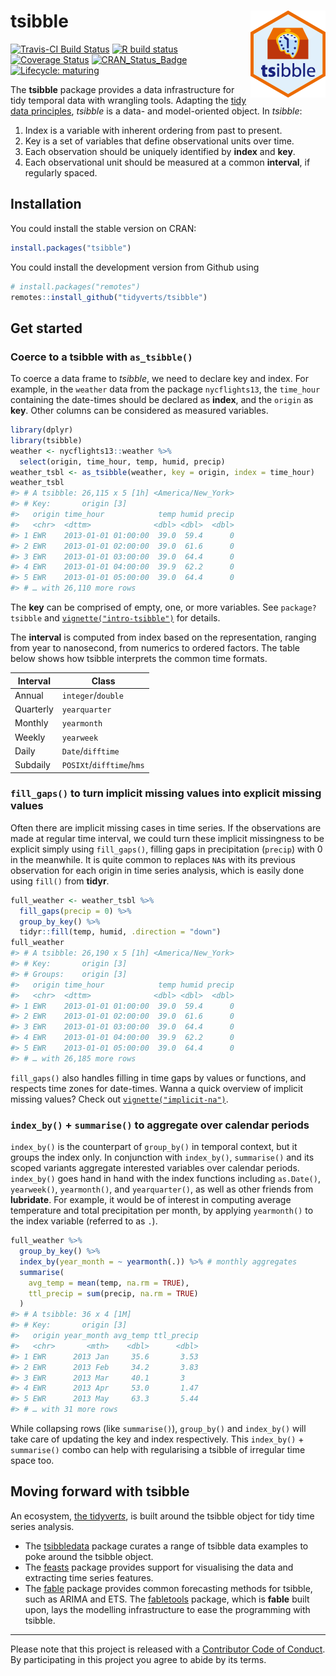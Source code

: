 
<!-- README.md is generated from README.Rmd. Please edit that file -->

# tsibble <img src="man/figures/logo.png" align="right" />

[![Travis-CI Build
Status](https://travis-ci.org/tidyverts/tsibble.svg?branch=master)](https://travis-ci.org/tidyverts/tsibble)
[![R build
status](https://github.com/tidyverts/tsibble/workflows/R-CMD-check/badge.svg)](https://github.com/tidyverts/tsibble)
[![Coverage
Status](https://codecov.io/gh/tidyverts/tsibble/branch/master/graph/badge.svg)](https://codecov.io/github/tidyverts/tsibble?branch=master)
[![CRAN\_Status\_Badge](http://www.r-pkg.org/badges/version/tsibble)](https://cran.r-project.org/package=tsibble)
[![Lifecycle:
maturing](https://img.shields.io/badge/lifecycle-maturing-blue.svg)](https://www.tidyverse.org/lifecycle/#maturing)

The **tsibble** package provides a data infrastructure for tidy temporal
data with wrangling tools. Adapting the [tidy data
principles](https://tidyr.tidyverse.org/articles/tidy-data.html),
*tsibble* is a data- and model-oriented object. In *tsibble*:

1.  Index is a variable with inherent ordering from past to present.
2.  Key is a set of variables that define observational units over time.
3.  Each observation should be uniquely identified by **index** and
    **key**.
4.  Each observational unit should be measured at a common **interval**,
    if regularly spaced.

## Installation

You could install the stable version on CRAN:

``` r
install.packages("tsibble")
```

You could install the development version from Github using

``` r
# install.packages("remotes")
remotes::install_github("tidyverts/tsibble")
```

## Get started

### Coerce to a tsibble with `as_tsibble()`

To coerce a data frame to *tsibble*, we need to declare key and index.
For example, in the `weather` data from the package `nycflights13`, the
`time_hour` containing the date-times should be declared as **index**,
and the `origin` as **key**. Other columns can be considered as measured
variables.

``` r
library(dplyr)
library(tsibble)
weather <- nycflights13::weather %>% 
  select(origin, time_hour, temp, humid, precip)
weather_tsbl <- as_tsibble(weather, key = origin, index = time_hour)
weather_tsbl
#> # A tsibble: 26,115 x 5 [1h] <America/New_York>
#> # Key:       origin [3]
#>   origin time_hour            temp humid precip
#>   <chr>  <dttm>              <dbl> <dbl>  <dbl>
#> 1 EWR    2013-01-01 01:00:00  39.0  59.4      0
#> 2 EWR    2013-01-01 02:00:00  39.0  61.6      0
#> 3 EWR    2013-01-01 03:00:00  39.0  64.4      0
#> 4 EWR    2013-01-01 04:00:00  39.9  62.2      0
#> 5 EWR    2013-01-01 05:00:00  39.0  64.4      0
#> # … with 26,110 more rows
```

The **key** can be comprised of empty, one, or more variables. See
`package?tsibble` and
[`vignette("intro-tsibble")`](http://tsibble.tidyverts.org/articles/intro-tsibble.html)
for details.

The **interval** is computed from index based on the representation,
ranging from year to nanosecond, from numerics to ordered factors. The
table below shows how tsibble interprets the common time formats.

| **Interval** | **Class**                 |
| ------------ | ------------------------- |
| Annual       | `integer`/`double`        |
| Quarterly    | `yearquarter`             |
| Monthly      | `yearmonth`               |
| Weekly       | `yearweek`                |
| Daily        | `Date`/`difftime`         |
| Subdaily     | `POSIXt`/`difftime`/`hms` |

### `fill_gaps()` to turn implicit missing values into explicit missing values

Often there are implicit missing cases in time series. If the
observations are made at regular time interval, we could turn these
implicit missingness to be explicit simply using `fill_gaps()`, filling
gaps in precipitation (`precip`) with 0 in the meanwhile. It is quite
common to replaces `NA`s with its previous observation for each origin
in time series analysis, which is easily done using `fill()` from
**tidyr**.

``` r
full_weather <- weather_tsbl %>%
  fill_gaps(precip = 0) %>% 
  group_by_key() %>% 
  tidyr::fill(temp, humid, .direction = "down")
full_weather
#> # A tsibble: 26,190 x 5 [1h] <America/New_York>
#> # Key:       origin [3]
#> # Groups:    origin [3]
#>   origin time_hour            temp humid precip
#>   <chr>  <dttm>              <dbl> <dbl>  <dbl>
#> 1 EWR    2013-01-01 01:00:00  39.0  59.4      0
#> 2 EWR    2013-01-01 02:00:00  39.0  61.6      0
#> 3 EWR    2013-01-01 03:00:00  39.0  64.4      0
#> 4 EWR    2013-01-01 04:00:00  39.9  62.2      0
#> 5 EWR    2013-01-01 05:00:00  39.0  64.4      0
#> # … with 26,185 more rows
```

`fill_gaps()` also handles filling in time gaps by values or functions,
and respects time zones for date-times. Wanna a quick overview of
implicit missing values? Check out
[`vignette("implicit-na")`](http://tsibble.tidyverts.org/articles/implicit-na.html).

### `index_by()` + `summarise()` to aggregate over calendar periods

`index_by()` is the counterpart of `group_by()` in temporal context, but
it groups the index only. In conjunction with `index_by()`,
`summarise()` and its scoped variants aggregate interested variables
over calendar periods. `index_by()` goes hand in hand with the index
functions including `as.Date()`, `yearweek()`, `yearmonth()`, and
`yearquarter()`, as well as other friends from **lubridate**. For
example, it would be of interest in computing average temperature and
total precipitation per month, by applying `yearmonth()` to the index
variable (referred to as `.`).

``` r
full_weather %>%
  group_by_key() %>%
  index_by(year_month = ~ yearmonth(.)) %>% # monthly aggregates
  summarise(
    avg_temp = mean(temp, na.rm = TRUE),
    ttl_precip = sum(precip, na.rm = TRUE)
  )
#> # A tsibble: 36 x 4 [1M]
#> # Key:       origin [3]
#>   origin year_month avg_temp ttl_precip
#>   <chr>       <mth>    <dbl>      <dbl>
#> 1 EWR      2013 Jan     35.6       3.53
#> 2 EWR      2013 Feb     34.2       3.83
#> 3 EWR      2013 Mar     40.1       3   
#> 4 EWR      2013 Apr     53.0       1.47
#> 5 EWR      2013 May     63.3       5.44
#> # … with 31 more rows
```

While collapsing rows (like `summarise()`), `group_by()` and
`index_by()` will take care of updating the key and index respectively.
This `index_by()` + `summarise()` combo can help with regularising a
tsibble of irregular time space too.

## Moving forward with tsibble

An ecosystem, [the tidyver*ts*](http://tidyverts.org), is built around
the tsibble object for tidy time series analysis.

  - The [tsibbledata](https://tsibbledata.tidyverts.org) package curates
    a range of tsibble data examples to poke around the tsibble object.
  - The [feasts](https://feasts.tidyverts.org) package provides support
    for visualising the data and extracting time series features.
  - The [fable](https://fable.tidyverts.org) package provides common
    forecasting methods for tsibble, such as ARIMA and ETS. The
    [fabletools](https://fabletools.tidyverts.org) package, which is
    **fable** built upon, lays the modelling infrastructure to ease the
    programming with tsibble.

-----

Please note that this project is released with a [Contributor Code of
Conduct](https://github.com/tidyverts/tsibble/blob/master/.github/CODE_OF_CONDUCT.md).
By participating in this project you agree to abide by its terms.
